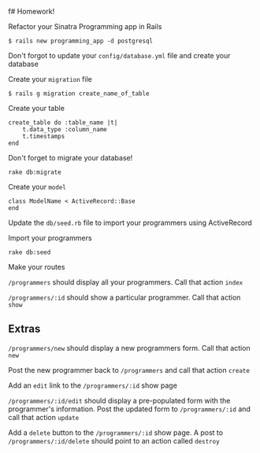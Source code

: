 f# Homework!

Refactor your Sinatra Programming app in Rails

```
$ rails new programming_app -d postgresql
```

Don't forgot to update your `config/database.yml` file and create your database

Create your `migration` file

```
$ rails g migration create_name_of_table
```


Create your table

```
create_table do :table_name |t|
    t.data_type :column_name
    t.timestamps
end
```

Don't forget to migrate your database!

```
rake db:migrate
```

Create your `model`

```
class ModelName < ActiveRecord::Base
end
```

Update the `db/seed.rb` file to import your programmers using ActiveRecord

Import your programmers

```
rake db:seed
```

Make your routes

`/programmers` should display all your programmers. Call that action `index`

`/programmers/:id` should show a particular programmer.  Call that action `show`

## Extras

`/programmers/new` should display a new programmers form. Call that action `new`

Post the new programmer back to `/programmers` and call that action `create`

Add an `edit` link to the `/programmers/:id` show page

`/programmers/:id/edit` should display a pre-populated form with the programmer's information.
Post the updated form to `/programmers/:id` and call that action `update`

Add a `delete` button to the `/programmers/:id` show page.  A post to `/programmers/:id/delete` should point to an action called `destroy`
